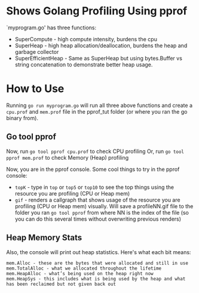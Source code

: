 # Shows Golang Profiling Using pprof

`myprogram.go' has three functions:

* SuperCompute - high compute intensity, burdens the cpu
* SuperHeap - high heap allocation/deallocation, burdens the heap and garbage collector
* SuperEfficientHeap - Same as SuperHeap but using bytes.Buffer vs string concatenation to demonstrate better heap usage.

# How to Use

Running `go run myprogram.go` will run all three above functions and create a `cpu.prof` and `mem.prof` file in the pprof_tut folder (or where you ran the go binary from).

## Go tool pprof
Now, run `go tool pprof cpu.prof` to check CPU profiling
Or, run `go tool pprof mem.prof` to check Memory (Heap) profiling

Now, you are in the pprof console. Some cool things to try in the pprof console:
* `topK` - type in `top` or `top5` or `top10` to see the top things using the resource you are profiling (CPU or Heap mem)
* `gif` - renders a callgraph that shows usage of the resource you are profiling (CPU or Heap mem) visually.  Will save a profileNN.gif file to the folder you ran `go tool pprof` from where NN is the index of the file (so you can do this several times without overwriting previous renders)

## Heap Memory Stats
Also, the console will print out heap statistics.  Here's what each bit means:
```
mem.Alloc - these are the bytes that were allocated and still in use
mem.TotalAlloc - what we allocated throughout the lifetime
mem.HeapAlloc - what’s being used on the heap right now
mem.HeapSys - this includes what is being used by the heap and what has been reclaimed but not given back out
```
